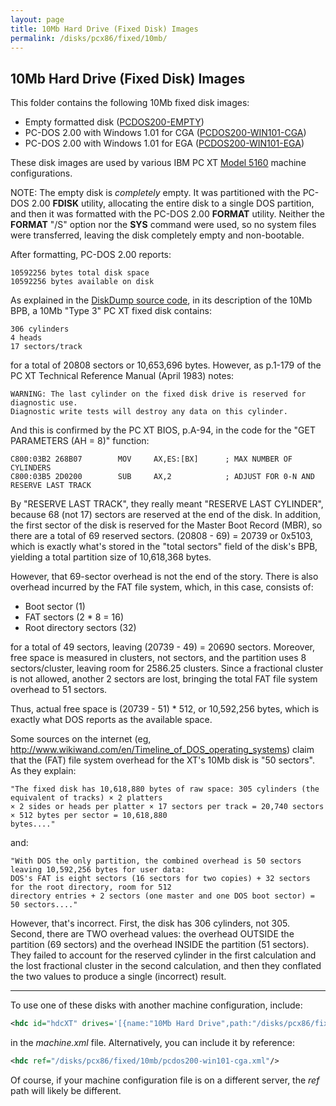 ```yaml
---
layout: page
title: 10Mb Hard Drive (Fixed Disk) Images
permalink: /disks/pcx86/fixed/10mb/
---
```


10Mb Hard Drive (Fixed Disk) Images
---

This folder contains the following 10Mb fixed disk images:
 
* Empty formatted disk ([PCDOS200-EMPTY](PCDOS200-EMPTY.json))
* PC-DOS 2.00 with Windows 1.01 for CGA ([PCDOS200-WIN101-CGA](pcdos200-win101-cga.xml))
* PC-DOS 2.00 with Windows 1.01 for EGA ([PCDOS200-WIN101-EGA](pcdos200-win101-ega.xml))

These disk images are used by various IBM PC XT [Model 5160](/devices/pcx86/machine/5160/) machine configurations.

NOTE: The empty disk is *completely* empty.  It was partitioned with the PC-DOS 2.00 **FDISK** utility, allocating
the entire disk to a single DOS partition, and then it was formatted with the PC-DOS 2.00 **FORMAT** utility.
Neither the **FORMAT** "/S" option nor the **SYS** command were used, so no system files were transferred, leaving
the disk completely empty and non-bootable.

After formatting, PC-DOS 2.00 reports:

	10592256 bytes total disk space
	10592256 bytes available on disk

As explained in the [DiskDump source code](/modules/diskdump/lib/diskdump.js), in its description of the 10Mb
BPB, a 10Mb "Type 3" PC XT fixed disk contains:

	306 cylinders
	4 heads
	17 sectors/track

for a total of 20808 sectors or 10,653,696 bytes.  However, as p.1-179 of the PC XT Technical Reference Manual
(April 1983) notes:

	WARNING: The last cylinder on the fixed disk drive is reserved for diagnostic use.
    Diagnostic write tests will destroy any data on this cylinder.

And this is confirmed by the PC XT BIOS, p.A-94, in the code for the "GET PARAMETERS (AH = 8)" function:

	C800:03B2 268B07        MOV     AX,ES:[BX]      ; MAX NUMBER OF CYLINDERS
	C800:03B5 2D0200        SUB     AX,2            ; ADJUST FOR 0-N AND RESERVE LAST TRACK

By "RESERVE LAST TRACK", they really meant "RESERVE LAST CYLINDER", because 68 (not 17) sectors are reserved at
the end of the disk.  In addition, the first sector of the disk is reserved for the Master Boot Record (MBR), so there
are a total of 69 reserved sectors.  (20808 - 69) = 20739 or 0x5103, which is exactly what's stored in the "total
sectors" field of the disk's BPB, yielding a total partition size of 10,618,368 bytes.

However, that 69-sector overhead is not the end of the story.  There is also overhead incurred by the FAT file system,
which, in this case, consists of:

- Boot sector (1)
- FAT sectors (2 * 8 = 16)
- Root directory sectors (32)

for a total of 49 sectors, leaving (20739 - 49) = 20690 sectors.  Moreover, free space is measured in clusters,
not sectors, and the partition uses 8 sectors/cluster, leaving room for 2586.25 clusters.  Since a fractional cluster
is not allowed, another 2 sectors are lost, bringing the total FAT file system overhead to 51 sectors.
 
Thus, actual free space is (20739 - 51) * 512, or 10,592,256 bytes, which is exactly what DOS reports as the available
space.

Some sources on the internet (eg, http://www.wikiwand.com/en/Timeline_of_DOS_operating_systems) claim that the (FAT)
file system overhead for the XT's 10Mb disk is "50 sectors".  As they explain:

	"The fixed disk has 10,618,880 bytes of raw space: 305 cylinders (the equivalent of tracks) × 2 platters
	× 2 sides or heads per platter × 17 sectors per track = 20,740 sectors × 512 bytes per sector = 10,618,880
	bytes...."

and:

	"With DOS the only partition, the combined overhead is 50 sectors leaving 10,592,256 bytes for user data:
	DOS's FAT is eight sectors (16 sectors for two copies) + 32 sectors for the root directory, room for 512
	directory entries + 2 sectors (one master and one DOS boot sector) = 50 sectors...."

However, that's incorrect.  First, the disk has 306 cylinders, not 305.  Second, there are TWO overhead values:
the overhead OUTSIDE the partition (69 sectors) and the overhead INSIDE the partition (51 sectors).  They failed
to account for the reserved cylinder in the first calculation and the lost fractional cluster in the second
calculation, and then they conflated the two values to produce a single (incorrect) result.

---

To use one of these disks with another machine configuration, include:

```xml
<hdc id="hdcXT" drives='[{name:"10Mb Hard Drive",path:"/disks/pcx86/fixed/10mb/PCDOS200-WIN101-CGA.json",type:3}]'/>
```

in the *machine.xml* file.  Alternatively, you can include it by reference:

```xml
<hdc ref="/disks/pcx86/fixed/10mb/pcdos200-win101-cga.xml"/>
```

Of course, if your machine configuration file is on a different server, the *ref* path will likely be different.
